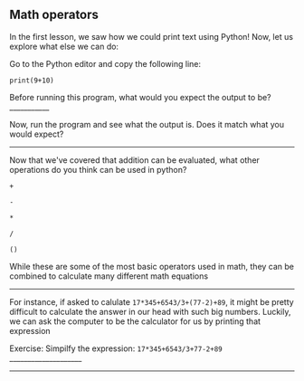 ## Math operators ##
In the first lesson, we saw how we could print text using Python! Now, let us explore what else we can do:

Go to the Python editor and copy the following line:

`print(9+10)`

Before running this program, what would you expect the output to be? ___________

Now, run the program and see what the output is. Does it match what you would expect?

---

Now that we've covered that addition can be evaluated, what other operations do you think can be used in python?

`+`

`-`

`*`

`/`

`()`

While these are some of the most basic operators used in math, they can be combined to calculate many different math equations

---

For instance, if asked to calulate `17*345+6543/3+(77-2)+89`, it might be pretty difficult to calculate the answer in our head with such big numbers. Luckily, we can ask the computer to be the calculator for us by printing that expression  

Exercise: Simpilfy the expression: `17*345+6543/3+77-2+89` ____________________

---

